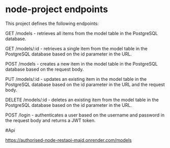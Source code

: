 # node-project endpoints

This project defines the following endpoints:

GET /models - retrieves all items from the model table in the PostgreSQL database.

GET /models/:id - retrieves a single item from the model table in the PostgreSQL database based on the id parameter in the URL.

POST /models - creates a new item in the model table in the PostgreSQL database based on the request body.

PUT /models/:id - updates an existing item in the model table in the PostgreSQL database based on the id parameter in the URL and the request body.

DELETE /models/:id - deletes an existing item from the model table in the PostgreSQL database based on the id parameter in the URL.

POST /login - authenticates a user based on the username and password in the request body and returns a JWT token.

#Api 

https://authorised-node-restapi-majd.onrender.com/models


